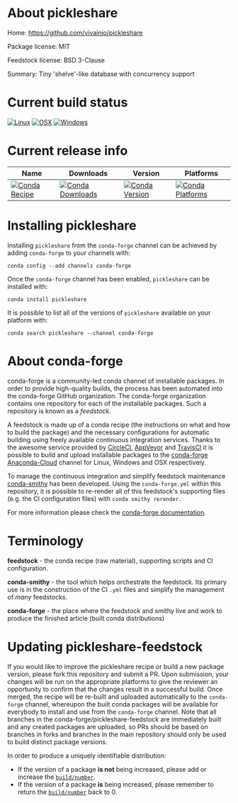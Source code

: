 About pickleshare
=================

Home: https://github.com/vivainio/pickleshare

Package license: MIT

Feedstock license: BSD 3-Clause

Summary: Tiny 'shelve'-like database with concurrency support



Current build status
====================

[![Linux](https://img.shields.io/circleci/project/github/conda-forge/pickleshare-feedstock/master.svg?label=Linux)](https://circleci.com/gh/conda-forge/pickleshare-feedstock)
[![OSX](https://img.shields.io/travis/conda-forge/pickleshare-feedstock/master.svg?label=macOS)](https://travis-ci.org/conda-forge/pickleshare-feedstock)
[![Windows](https://img.shields.io/appveyor/ci/conda-forge/pickleshare-feedstock/master.svg?label=Windows)](https://ci.appveyor.com/project/conda-forge/pickleshare-feedstock/branch/master)

Current release info
====================

| Name | Downloads | Version | Platforms |
| --- | --- | --- | --- |
| [![Conda Recipe](https://img.shields.io/badge/recipe-pickleshare-green.svg)](https://anaconda.org/conda-forge/pickleshare) | [![Conda Downloads](https://img.shields.io/conda/dn/conda-forge/pickleshare.svg)](https://anaconda.org/conda-forge/pickleshare) | [![Conda Version](https://img.shields.io/conda/vn/conda-forge/pickleshare.svg)](https://anaconda.org/conda-forge/pickleshare) | [![Conda Platforms](https://img.shields.io/conda/pn/conda-forge/pickleshare.svg)](https://anaconda.org/conda-forge/pickleshare) |

Installing pickleshare
======================

Installing `pickleshare` from the `conda-forge` channel can be achieved by adding `conda-forge` to your channels with:

```
conda config --add channels conda-forge
```

Once the `conda-forge` channel has been enabled, `pickleshare` can be installed with:

```
conda install pickleshare
```

It is possible to list all of the versions of `pickleshare` available on your platform with:

```
conda search pickleshare --channel conda-forge
```


About conda-forge
=================

conda-forge is a community-led conda channel of installable packages.
In order to provide high-quality builds, the process has been automated into the
conda-forge GitHub organization. The conda-forge organization contains one repository
for each of the installable packages. Such a repository is known as a *feedstock*.

A feedstock is made up of a conda recipe (the instructions on what and how to build
the package) and the necessary configurations for automatic building using freely
available continuous integration services. Thanks to the awesome service provided by
[CircleCI](https://circleci.com/), [AppVeyor](https://www.appveyor.com/)
and [TravisCI](https://travis-ci.org/) it is possible to build and upload installable
packages to the [conda-forge](https://anaconda.org/conda-forge)
[Anaconda-Cloud](https://anaconda.org/) channel for Linux, Windows and OSX respectively.

To manage the continuous integration and simplify feedstock maintenance
[conda-smithy](https://github.com/conda-forge/conda-smithy) has been developed.
Using the ``conda-forge.yml`` within this repository, it is possible to re-render all of
this feedstock's supporting files (e.g. the CI configuration files) with ``conda smithy rerender``.

For more information please check the [conda-forge documentation](https://conda-forge.org/docs/).

Terminology
===========

**feedstock** - the conda recipe (raw material), supporting scripts and CI configuration.

**conda-smithy** - the tool which helps orchestrate the feedstock.
                   Its primary use is in the construction of the CI ``.yml`` files
                   and simplify the management of *many* feedstocks.

**conda-forge** - the place where the feedstock and smithy live and work to
                  produce the finished article (built conda distributions)


Updating pickleshare-feedstock
==============================

If you would like to improve the pickleshare recipe or build a new
package version, please fork this repository and submit a PR. Upon submission,
your changes will be run on the appropriate platforms to give the reviewer an
opportunity to confirm that the changes result in a successful build. Once
merged, the recipe will be re-built and uploaded automatically to the
`conda-forge` channel, whereupon the built conda packages will be available for
everybody to install and use from the `conda-forge` channel.
Note that all branches in the conda-forge/pickleshare-feedstock are
immediately built and any created packages are uploaded, so PRs should be based
on branches in forks and branches in the main repository should only be used to
build distinct package versions.

In order to produce a uniquely identifiable distribution:
 * If the version of a package **is not** being increased, please add or increase
   the [``build/number``](https://conda.io/docs/user-guide/tasks/build-packages/define-metadata.html#build-number-and-string).
 * If the version of a package **is** being increased, please remember to return
   the [``build/number``](https://conda.io/docs/user-guide/tasks/build-packages/define-metadata.html#build-number-and-string)
   back to 0.
